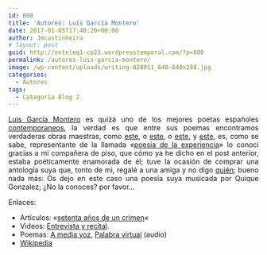 ```yaml
---
id: 800
title: 'Autores: Luís García Montero'
date: 2017-01-05T17:40:20+00:00
author: Jmcastinheira
# layout: post
guid: http://enteleq1-cp23.wordpresstemporal.com/?p=800
permalink: /autores-luis-garcia-montero/
image: /wp-content/uploads/writing-828911_640-640x288.jpg
categories:
  - Autores
tags:
  - Categoría Blog 2
---
```

<p align="justify">
  <a title="García Montero" href="http://es.wikipedia.org/wiki/Luis_Garc%C3%ADa_Montero">Luis García Montero</a> es quizá uno de los mejores poetas españoles <a href="http://www.babab.com/no19/margen.php">contemporaneos</a>, la verdad es que entre sus poemas encontramos verdaderas obras maestras, como <a title="Tu me llamas amor..." href="http://amediavoz.com/garciamontero.htm#T%DA%20ME%20LLAMAS,%20AMOR">este</a>, o <a title="imaginar los sitios posibles donde estabas" href="http://amediavoz.com/garciamontero.htm#IMAGINAR%20LOS%20SITIOS%20POSIBLES%20DONDE%20ESTABAS">este</a>, o <a title="hombre de lunes con secreto" href="http://zenutrio.blogspot.com/2005/04/hombre-de-lunes-con-secreto.html">este,</a> y <a title="Dedicatoria" href="http://desconvencida.blogspot.com/2006/03/dedicatoria.html">este</a>, es, como se sabe, representante de la llamada «<a href="http://www.cervantesvirtual.com/portal/pec/ptercernivel.jsp?conten=historia&pagina=historia9.jsp&tit3=Hacia+el+tercer+milenio.">poesía de la experiencia</a>» lo conocí gracias a mi compañera de piso, que cómo ya he dicho en el post anterior, estaba poéticamente enamorada de él; tuve la ocasión de comprar una antología suya que, tonto de mi, regalé a una amiga y no digo <a href="http://docs.google.com/View?docID=dk4fxk2_6g9sgft&revision=_latest#XII">quién</a>; bueno nada más: Os dejo en este caso una poesía suya musicada por Quique Gonzalez; ¿No la conoces? por favor&#8230;
</p>

<div align="center">
</div>

Enlaces:

  * Artículos: «[setenta años de un crimen](http://www.rebelion.org/noticia.php?id=36486)«
  * Videos: [Entrevista y recital](http://www.cervantesvirtual.com/portal/poesia/montero/videos.shtml).
  * Poemas: [A media voz](http://amediavoz.com/garciamontero.htm), [Palabra virtual](http://www.palabravirtual.com/index.php?ir=crit.php&wid=181&show=poemas&p=Luis+Garc%EDa+Montero) (audio)
  * [Wikipedia](http://es.wikipedia.org/wiki/Luis_Garc%C3%ADa_Montero)